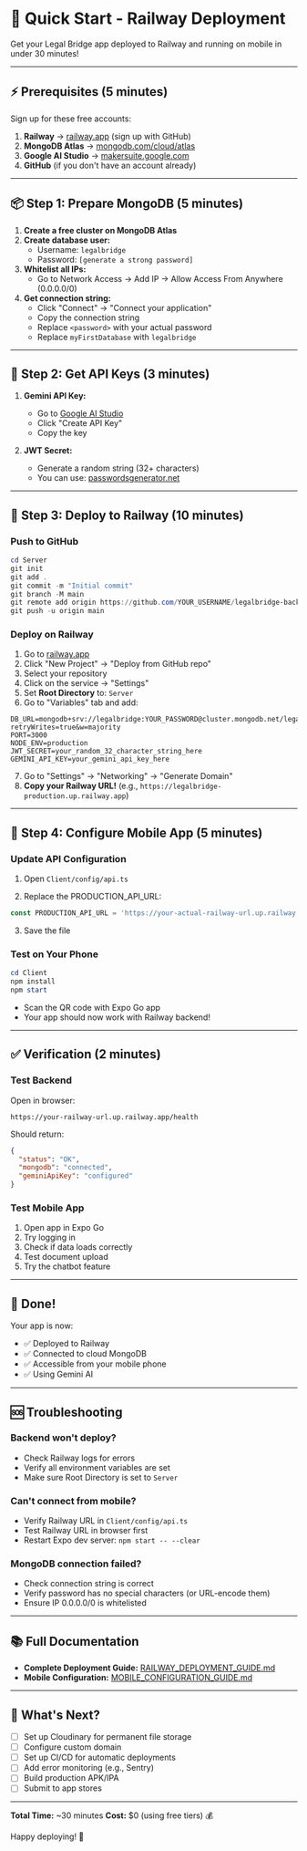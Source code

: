 # 🚀 Quick Start - Railway Deployment

Get your Legal Bridge app deployed to Railway and running on mobile in under 30 minutes!

---

## ⚡ Prerequisites (5 minutes)

Sign up for these free accounts:

1. **Railway** → [railway.app](https://railway.app) (sign up with GitHub)
2. **MongoDB Atlas** → [mongodb.com/cloud/atlas](https://www.mongodb.com/cloud/atlas)
3. **Google AI Studio** → [makersuite.google.com](https://makersuite.google.com/app/apikey)
4. **GitHub** (if you don't have an account already)

---

## 📦 Step 1: Prepare MongoDB (5 minutes)

1. **Create a free cluster on MongoDB Atlas**
2. **Create database user:**
   - Username: `legalbridge`
   - Password: `[generate a strong password]`
3. **Whitelist all IPs:**
   - Go to Network Access → Add IP → Allow Access From Anywhere (0.0.0.0/0)
4. **Get connection string:**
   - Click "Connect" → "Connect your application"
   - Copy the connection string
   - Replace `<password>` with your actual password
   - Replace `myFirstDatabase` with `legalbridge`

---

## 🔑 Step 2: Get API Keys (3 minutes)

1. **Gemini API Key:**
   - Go to [Google AI Studio](https://makersuite.google.com/app/apikey)
   - Click "Create API Key"
   - Copy the key

2. **JWT Secret:**
   - Generate a random string (32+ characters)
   - You can use: [passwordsgenerator.net](https://passwordsgenerator.net/)

---

## 🚂 Step 3: Deploy to Railway (10 minutes)

### Push to GitHub

```powershell
cd Server
git init
git add .
git commit -m "Initial commit"
git branch -M main
git remote add origin https://github.com/YOUR_USERNAME/legalbridge-backend.git
git push -u origin main
```

### Deploy on Railway

1. Go to [railway.app](https://railway.app)
2. Click "New Project" → "Deploy from GitHub repo"
3. Select your repository
4. Click on the service → "Settings"
5. Set **Root Directory** to: `Server`
6. Go to "Variables" tab and add:

```
DB_URL=mongodb+srv://legalbridge:YOUR_PASSWORD@cluster.mongodb.net/legalbridge?retryWrites=true&w=majority
PORT=3000
NODE_ENV=production
JWT_SECRET=your_random_32_character_string_here
GEMINI_API_KEY=your_gemini_api_key_here
```

7. Go to "Settings" → "Networking" → "Generate Domain"
8. **Copy your Railway URL!** (e.g., `https://legalbridge-production.up.railway.app`)

---

## 📱 Step 4: Configure Mobile App (5 minutes)

### Update API Configuration

1. Open `Client/config/api.ts`

2. Replace the PRODUCTION_API_URL:

```typescript
const PRODUCTION_API_URL = 'https://your-actual-railway-url.up.railway.app';
```

3. Save the file

### Test on Your Phone

```powershell
cd Client
npm install
npm start
```

- Scan the QR code with Expo Go app
- Your app should now work with Railway backend!

---

## ✅ Verification (2 minutes)

### Test Backend

Open in browser:
```
https://your-railway-url.up.railway.app/health
```

Should return:
```json
{
  "status": "OK",
  "mongodb": "connected",
  "geminiApiKey": "configured"
}
```

### Test Mobile App

1. Open app in Expo Go
2. Try logging in
3. Check if data loads correctly
4. Test document upload
5. Try the chatbot feature

---

## 🎉 Done!

Your app is now:
- ✅ Deployed to Railway
- ✅ Connected to cloud MongoDB
- ✅ Accessible from your mobile phone
- ✅ Using Gemini AI

---

## 🆘 Troubleshooting

### Backend won't deploy?
- Check Railway logs for errors
- Verify all environment variables are set
- Make sure Root Directory is set to `Server`

### Can't connect from mobile?
- Verify Railway URL in `Client/config/api.ts`
- Test Railway URL in browser first
- Restart Expo dev server: `npm start -- --clear`

### MongoDB connection failed?
- Check connection string is correct
- Verify password has no special characters (or URL-encode them)
- Ensure IP 0.0.0.0/0 is whitelisted

---

## 📚 Full Documentation

- **Complete Deployment Guide:** [RAILWAY_DEPLOYMENT_GUIDE.md](./RAILWAY_DEPLOYMENT_GUIDE.md)
- **Mobile Configuration:** [MOBILE_CONFIGURATION_GUIDE.md](./MOBILE_CONFIGURATION_GUIDE.md)

---

## 🎯 What's Next?

- [ ] Set up Cloudinary for permanent file storage
- [ ] Configure custom domain
- [ ] Set up CI/CD for automatic deployments
- [ ] Add error monitoring (e.g., Sentry)
- [ ] Build production APK/IPA
- [ ] Submit to app stores

---

**Total Time:** ~30 minutes
**Cost:** $0 (using free tiers) 💰

Happy deploying! 🚀
